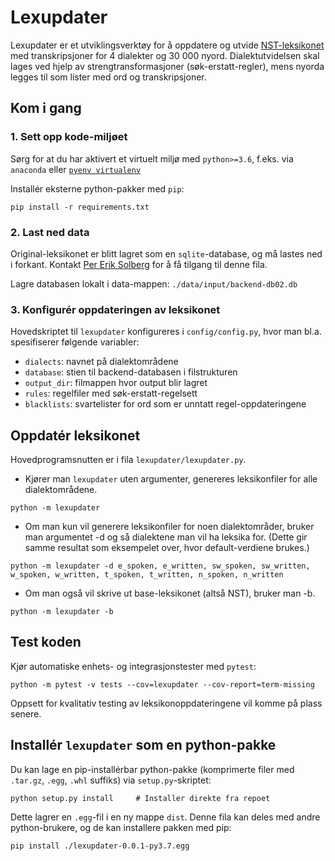 # Lexupdater 

Lexupdater er et utviklingsverktøy for å oppdatere og utvide 
[NST-leksikonet](https://www.nb.no/sprakbanken/ressurskatalog/oai-nb-no-sbr-23/) 
med transkripsjoner for 4 dialekter og 30 000 nyord. 
Dialektutvidelsen skal lages ved hjelp av strengtransformasjoner 
(søk-erstatt-regler), mens nyorda legges til som lister med ord og
transkripsjoner.

## Kom i gang
### 1. Sett opp kode-miljøet
Sørg for at du har aktivert et virtuelt miljø med `python>=3.6`, f.eks. via 
`anaconda` eller [`pyenv virtualenv`](https://github.com/pyenv/pyenv-virtualenv)

Installér eksterne python-pakker med `pip`:  
```shell
pip install -r requirements.txt 
```

### 2. Last ned data
Original-leksikonet er blitt lagret som en `sqlite`-database, 
og må lastes ned i forkant. 
Kontakt [Per Erik Solberg](https://github.com/peresolb) for å få tilgang 
til denne fila. 

Lagre databasen lokalt i data-mappen: `./data/input/backend-db02.db`

### 3. Konfigurér oppdateringen av leksikonet

Hovedskriptet til `lexupdater` konfigureres i `config/config.py`, 
hvor man bl.a. spesifiserer følgende variabler: 

* `dialects`: navnet på dialektområdene
* `database`: stien til backend-databasen i filstrukturen
* `output_dir`: filmappen hvor output blir lagret
* `rules`: regelfiler med søk-erstatt-regelsett 
* `blacklists`: svartelister for ord som er unntatt regel-oppdateringene


## Oppdatér leksikonet
Hovedprogramsnutten er i fila `lexupdater/lexupdater.py`. 

* Kjører man `lexupdater` uten argumenter, 
  genereres leksikonfiler for alle dialektområdene. 
```shell
python -m lexupdater 
```

* Om man kun vil generere leksikonfiler for noen dialektområder, 
bruker man argumentet -d og så dialektene man vil ha leksika for.
(Dette gir samme resultat som eksempelet over, hvor default-verdiene brukes.) 

```shell
python -m lexupdater -d e_spoken, e_written, sw_spoken, sw_written, w_spoken, w_written, t_spoken, t_written, n_spoken, n_written
```

* Om man også vil skrive ut base-leksikonet (altså NST), bruker man -b.
```shell
python -m lexupdater -b
```

## Test koden
Kjør automatiske enhets- og integrasjonstester med `pytest`: 
```shell
python -m pytest -v tests --cov=lexupdater --cov-report=term-missing
```

Oppsett for kvalitativ testing av leksikonoppdateringene 
vil komme på plass senere. 

## Installér `lexupdater` som en python-pakke 
Du kan lage en pip-installérbar python-pakke 
(komprimerte filer med `.tar.gz`, `.egg`, `.whl` suffiks) 
via `setup.py`-skriptet: 

```shell
python setup.py install     # Installer direkte fra repoet 
```
Dette lagrer en `.egg`-fil i en ny mappe `dist`. 
Denne fila kan deles med andre python-brukere, 
og de kan installere pakken med pip: 

```shell
pip install ./lexupdater-0.0.1-py3.7.egg
```
